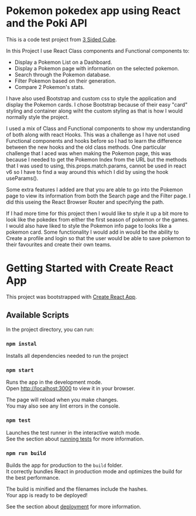 # Pokemon pokedex app using React and the Poki API

This is a code test project from [3 Sided Cube](https://3sidedcube.com).

In this Project I use React Class components and Functional components to:
* Display a Pokemon List on a Dashboard.
* Display a Pokemon page with information on the selected pokemon.
* Search through the Pokemon database.
* Filter Pokemon based on their generation.
* Compare 2 Pokemon's stats.

I have also used Bootstrap and custom css to style the application and display the Pokemon cards. I chose Bootstrap because of their easy "card" styling and container along wiht the custom styling as that is how I would normally style the project.

I used a mix of Class and Functional components to show my understanding of both along with react Hooks. This was a challenge as I have not used Functional components and hooks before so I had to learn the difference between the new hooks and the old class methods. One particular challenge that I aced was when making the Pokemon page, this was because I needed to get the Pokemon Index from the URL but the methods that I was used to using, this.props.match.params, cannot be used in react v6 so I have to find a way around this which I did by using the hook useParams().

Some extra features I added are that you are able to go into the Pokemon page to view its information from both the Search page and the Filter page. I did this useing the React Browser Router and specifying the path.

If I had more time for this project then I would like to style it up a bit more to look like the pokedex from either the first season of pokemon or the games. I would also have liked to style the Pokemon info page to looks like a pokemon card. Some functionality I would add in would be the ability to Create a profile and login so that the user would be able to save pokemon to their favourites and create their own teams.


# Getting Started with Create React App
This project was bootstrapped with [Create React App](https://github.com/facebook/create-react-app).

## Available Scripts
In the project directory, you can run:

### `npm instal`
Installs all dependencies needed to run the project

### `npm start`
Runs the app in the development mode.\
Open [http://localhost:3000](http://localhost:3000) to view it in your browser.

The page will reload when you make changes.\
You may also see any lint errors in the console.

### `npm test`
Launches the test runner in the interactive watch mode.\
See the section about [running tests](https://facebook.github.io/create-react-app/docs/running-tests) for more information.

### `npm run build`
Builds the app for production to the `build` folder.\
It correctly bundles React in production mode and optimizes the build for the best performance.

The build is minified and the filenames include the hashes.\
Your app is ready to be deployed!

See the section about [deployment](https://facebook.github.io/create-react-app/docs/deployment) for more information.
